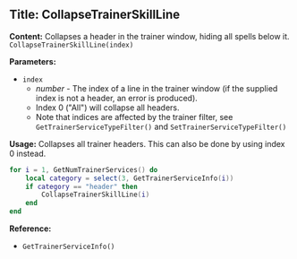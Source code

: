 ## Title: CollapseTrainerSkillLine

**Content:**
Collapses a header in the trainer window, hiding all spells below it.
`CollapseTrainerSkillLine(index)`

**Parameters:**
- `index`
  - *number* - The index of a line in the trainer window (if the supplied index is not a header, an error is produced).
  - Index 0 ("All") will collapse all headers.
  - Note that indices are affected by the trainer filter, see `GetTrainerServiceTypeFilter()` and `SetTrainerServiceTypeFilter()`

**Usage:**
Collapses all trainer headers. This can also be done by using index 0 instead.
```lua
for i = 1, GetNumTrainerServices() do
    local category = select(3, GetTrainerServiceInfo(i))
    if category == "header" then
        CollapseTrainerSkillLine(i)
    end
end
```

**Reference:**
- `GetTrainerServiceInfo()`